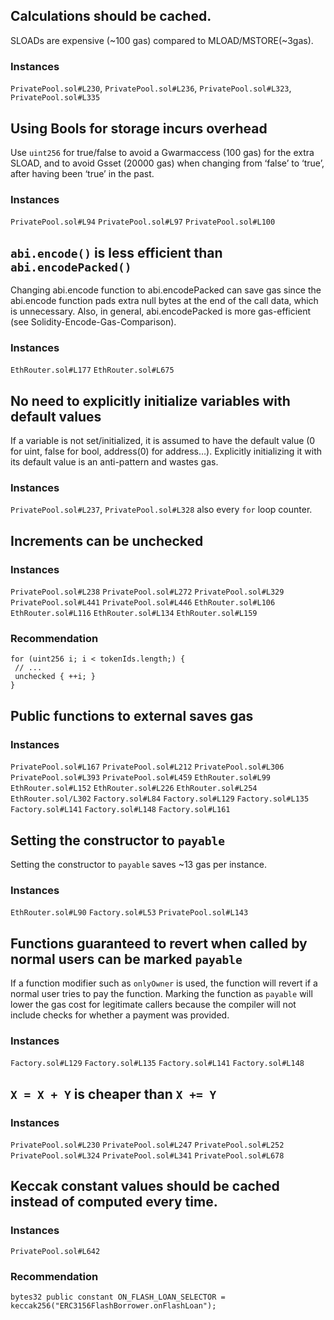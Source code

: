 ## Calculations should be cached.
SLOADs are expensive (~100 gas) compared to MLOAD/MSTORE(~3gas).
### Instances
`PrivatePool.sol#L230`, `PrivatePool.sol#L236`, `PrivatePool.sol#L323`, `PrivatePool.sol#L335`

## Using Bools for storage incurs overhead
Use `uint256` for true/false to avoid a Gwarmaccess (100 gas) for the extra SLOAD, and to avoid Gsset (20000 gas) when changing from ‘false’ to ‘true’, after having been ‘true’ in the past.
### Instances
`PrivatePool.sol#L94` `PrivatePool.sol#L97` `PrivatePool.sol#L100`

## `abi.encode()` is less efficient than `abi.encodePacked()`
Changing abi.encode function to abi.encodePacked can save gas since the abi.encode function pads extra null bytes at the end of the call data, which is unnecessary. Also, in general, abi.encodePacked is more gas-efficient (see Solidity-Encode-Gas-Comparison).
### Instances
`EthRouter.sol#L177` `EthRouter.sol#L675`

## No need to explicitly initialize variables with default values
If a variable is not set/initialized, it is assumed to have the default value (0 for uint, false for bool, address(0) for address…). Explicitly initializing it with its default value is an anti-pattern and wastes gas.
### Instances
`PrivatePool.sol#L237`, `PrivatePool.sol#L328` also every `for` loop counter.

## Increments can be unchecked

### Instances
`PrivatePool.sol#L238` `PrivatePool.sol#L272` `PrivatePool.sol#L329` `PrivatePool.sol#L441` `PrivatePool.sol#L446` `EthRouter.sol#L106` `EthRouter.sol#L116` `EthRouter.sol#L134` `EthRouter.sol#L159`
### Recommendation
```
for (uint256 i; i < tokenIds.length;) {  
 // ...  
 unchecked { ++i; }
}
```

## Public functions to external saves gas
### Instances
`PrivatePool.sol#L167` `PrivatePool.sol#L212` `PrivatePool.sol#L306` `PrivatePool.sol#L393` `PrivatePool.sol#L459` `EthRouter.sol#L99` `EthRouter.sol#L152` `EthRouter.sol#L226` `EthRouter.sol#L254` `EthRouter.sol/L302`
`Factory.sol#L84` `Factory.sol#L129` `Factory.sol#L135` `Factory.sol#L141` `Factory.sol#L148` `Factory.sol#L161`

## Setting the constructor to `payable`
Setting the constructor to `payable` saves ~13 gas per instance.
### Instances
`EthRouter.sol#L90` `Factory.sol#L53` `PrivatePool.sol#L143`
	
## Functions guaranteed to revert when called by normal users can be marked `payable`
If a function modifier such as `onlyOwner` is used, the function will revert if a normal user tries to pay the function. Marking the function as `payable` will lower the gas cost for legitimate callers because the compiler will not include checks for whether a payment was provided.
### Instances
`Factory.sol#L129` `Factory.sol#L135` `Factory.sol#L141` `Factory.sol#L148`

## `X = X + Y` is cheaper than `X += Y`
### Instances
`PrivatePool.sol#L230` `PrivatePool.sol#L247` `PrivatePool.sol#L252` `PrivatePool.sol#L324` `PrivatePool.sol#L341` `PrivatePool.sol#L678`

## Keccak constant values should be cached instead of computed every time.
### Instances
`PrivatePool.sol#L642`

### Recommendation
```
bytes32 public constant ON_FLASH_LOAN_SELECTOR = keccak256("ERC3156FlashBorrower.onFlashLoan");
```
